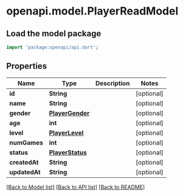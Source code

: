 # openapi.model.PlayerReadModel

## Load the model package
```dart
import 'package:openapi/api.dart';
```

## Properties
Name | Type | Description | Notes
------------ | ------------- | ------------- | -------------
**id** | **String** |  | [optional] 
**name** | **String** |  | [optional] 
**gender** | [**PlayerGender**](PlayerGender.md) |  | [optional] 
**age** | **int** |  | [optional] 
**level** | [**PlayerLevel**](PlayerLevel.md) |  | [optional] 
**numGames** | **int** |  | [optional] 
**status** | [**PlayerStatus**](PlayerStatus.md) |  | [optional] 
**createdAt** | **String** |  | [optional] 
**updatedAt** | **String** |  | [optional] 

[[Back to Model list]](../README.md#documentation-for-models) [[Back to API list]](../README.md#documentation-for-api-endpoints) [[Back to README]](../README.md)


